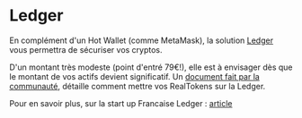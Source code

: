 # Ledger

En complément d'un Hot Wallet (comme MetaMask), la solution [Ledger ](https://www.ledger.com/fr)vous permettra de sécuriser vos cryptos.

D'un montant très modeste (point d'entré 79€!), elle est à envisager dès que le montant de vos actifs devient significatif. Un [document fait par la communauté](../securite/passer-vos-realtokens-sur-ledger.md), détaille comment mettre vos RealTokens sur la Ledger.

Pour en savoir plus, sur la start up Francaise Ledger : [article](https://www.beaboss.fr/Thematique/start-up-1271/licorne-2366/Breves/Ledger-la-licorne-qui-securise-les-portefeuilles-de-cryptomonnaies-376773.htm)
